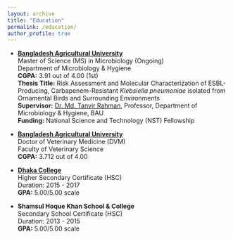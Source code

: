 ```yaml
---
layout: archive
title: "Education"
permalink: /education/
author_profile: true
---
```


<!-- MS -->
- [**Bangladesh Agricultural University**](https://bau.edu.bd/) <br>
  Master of Science (MS) in Microbiology (Ongoing) <br>
  Department of Microbiology & Hygiene <br>
   **CGPA:** 3.91 out of 4.00 (1st)<br>
  **Thesis Title:** Risk Assessment and Molecular Characterization of ESBL-Producing, Carbapenem-Resistant *Klebsiella pneumoniae* isolated from Ornamental Birds and Surrounding Environments  <br>
  **Supervisor:** [Dr. Md. Tanvir Rahman](https://vmh.bau.edu.bd/profile/VMH1005), Professor, Department of Microbiology & Hygiene, BAU <br>
  **Funding:** National Science and Technology (NST) Fellowship


<!-- DVM -->
- [**Bangladesh Agricultural University**](https://bau.edu.bd/) <br>
  Doctor of Veterinary Medicine (DVM) <br>
  Faculty of Veterinary Science <br>
  **CGPA:** 3.712 out of 4.00<br>

<!-- HSC -->
- [**Dhaka College**](http://dhakacollege.edu.bd/) <br>
  Higher Secondary Certificate (HSC) <br>
  Duration: 2015 - 2017 <br>
  **GPA:** 5.00/5.00 scale <br>

  <!-- SSC -->
- **Shamsul Hoque Khan School & College** <br>
  Secondary School Certificate (HSC) <br>
  Duration: 2013 - 2015 <br>
  **GPA:** 5.00/5.00 scale <br>
